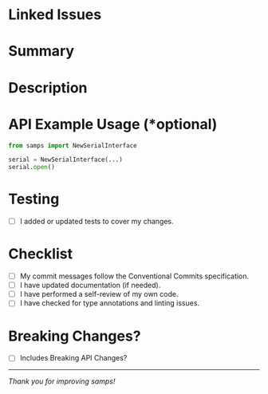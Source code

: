 <!--
Thank you for your contribution! Please fill out the sections below to help us review your PR.
-->

# Linked Issues

<!--
List any related issues by number, e.g. Closes #1, Relates to #2, etc.
-->

# Summary

<!--
Provide a brief, imperative description of your changes.
-->

# Description

<!--
Explain what you’ve changed, why, and any context needed to understand the impact.
-->

# API Example Usage (*optional)

<!--
If your change adds or modifies public APIs, show example usage here:
-->

```python
from samps import NewSerialInterface

serial = NewSerialInterface(...)
serial.open()
```

# Testing

- [ ] I added or updated tests to cover my changes.

# Checklist

- [ ] My commit messages follow the Conventional Commits specification.
- [ ] I have updated documentation (if needed).
- [ ] I have performed a self-review of my own code.
- [ ] I have checked for type annotations and linting issues.

# Breaking Changes?

- [ ] Includes Breaking API Changes?

---

*Thank you for improving samps!*  